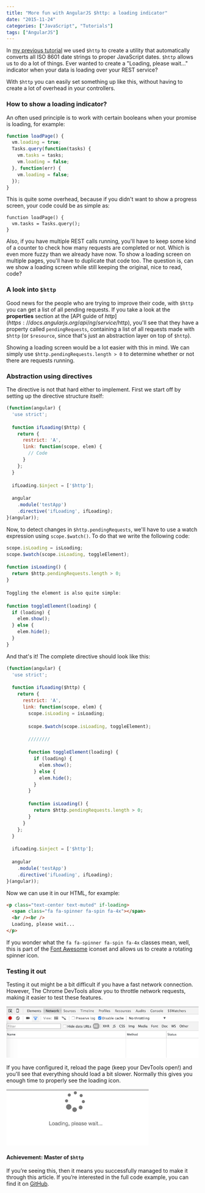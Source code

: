 ```yaml
---
title: "More fun with AngularJS $http: a loading indicator"
date: "2015-11-24"
categories: ["JavaScript", "Tutorials"]
tags: ["AngularJS"]
---
```


In [my previous tutorial](/angularjs-http-and-dates/) we used `$http` to create a utility that automatically converts all ISO 8601 date strings to proper JavaScript dates. `$http` allows us to do a lot of things. Ever wanted to create a "Loading, please wait..." indicator when your data is loading over your REST service?

With `$http` you can easily set something up like this, without having to create a lot of overhead in your controllers.

### How to show a loading indicator?

An often used principle is to work with certain booleans when your promise is loading, for example:

```javascript
function loadPage() {
  vm.loading = true;
  Tasks.query(function(tasks) {
    vm.tasks = tasks;
    vm.loading = false;
  }, function(err) {
    vm.loading = false;
  });
}
```

This is quite some overhead, because if you didn't want to show a progress screen, your code could be as simple as:

```
function loadPage() {
  vm.tasks = Tasks.query();
}
```

Also, if you have multiple REST calls running, you'll have to keep some kind of a counter to check how many requests are completed or not. Which is even more fuzzy than we already have now. To show a loading screen on multiple pages, you'll have to duplicate that code too. The question is, can we show a loading screen while still keeping the original, nice to read, code?

### A look into `$http`

Good news for the people who are trying to improve their code, with `$http` you can get a list of all pending requests. If you take a look at the **properties** section at the [API guide of $http](https://docs.angularjs.org/api/ng/service/$http), you'll see that they have a property called `pendingRequests`, containing a list of all requests made with `$http` (or `$resource`, since that's just an abstraction layer on top of `$http`).

Showing a loading screen would be a lot easier with this in mind. We can simply use `$http.pendingRequests.length > 0` to determine whether or not there are requests running.

### Abstraction using directives

The directive is not that hard either to implement. First we start off by setting up the directive structure itself:

```javascript
(function(angular) {
  'use strict';

  function ifLoading($http) {
    return {
      restrict: 'A',
      link: function(scope, elem) {
        // Code
      }
    };
  }

  ifLoading.$inject = ['$http'];

  angular
    .module('testApp')
    .directive('ifLoading', ifLoading);
}(angular));
```

Now, to detect changes in `$http.pendingRequests`, we'll have to use a watch expression using `scope.$watch()`. To do that we write the following code:

```javascript
scope.isLoading = isLoading;
scope.$watch(scope.isLoading, toggleElement);

function isLoading() {
  return $http.pendingRequests.length > 0;
}

Toggling the element is also quite simple:

function toggleElement(loading) {
  if (loading) {
    elem.show();
  } else {
    elem.hide();
  }
}
```

And that's it! The complete directive should look like this:

```javascript
(function(angular) {
  'use strict';

  function ifLoading($http) {
    return {
      restrict: 'A',
      link: function(scope, elem) {
        scope.isLoading = isLoading;

        scope.$watch(scope.isLoading, toggleElement);

        ////////

        function toggleElement(loading) {
          if (loading) {
            elem.show();
          } else {
            elem.hide();
          }
        }

        function isLoading() {
          return $http.pendingRequests.length > 0;
        }
      }
    };
  }

  ifLoading.$inject = ['$http'];

  angular
    .module('testApp')
    .directive('ifLoading', ifLoading);
}(angular));
```

Now we can use it in our HTML, for example:

```html
<p class="text-center text-muted" if-loading>
  <span class="fa fa-spinner fa-spin fa-4x"></span>
  <br /><br />
  Loading, please wait...
</p>
```

If you wonder what the `fa fa-spinner fa-spin fa-4x` classes mean, well, this is part of the [Font Awesome](http://fontawesome.io/) iconset and allows us to create a rotating spinner icon.

### Testing it out

Testing it out might be a bit difficult if you have a fast network connection. However, The Chrome DevTools allow you to throttle network requests, making it easier to test these features.

![chrome-throttle](images/chrome-throttle.png)

If you have configured it, reload the page (keep your DevTools open!) and you'll see that everything should load a bit slower. Normally this gives you enough time to properly see the loading icon.

![if-loading-demo](images/if-loading-demo.png)

#### Achievement: Master of `$http`

If you’re seeing this, then it means you successfully managed to make it through this article. If you’re interested in the full code example, you can find it on [GitHub](https://github.com/g00glen00b/angular-samples/tree/master/http-config-usage).

